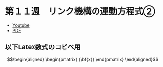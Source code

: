 # 第１１週　リンク機構の運動方程式②

* [Youtube](https://www.youtube.com/watch?v=Hr2h-5ZaAto)
* [PDF](http:/www.ritsumei.ac.jp/~uemura-m/AnalyticalMechanics/AnalyticalMechanics11thWeek.pdf)

## 以下Latex数式のコピペ用

```math
\begin{aligned}
\begin{pmatrix}
{\bf{x}}
\end{pmatrix}
\end{aligned}
```
